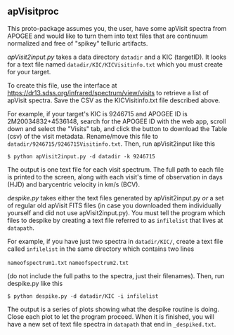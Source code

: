 ## apVisitproc

This proto-package assumes you, the user, have some apVisit spectra from
APOGEE and would like to turn them into text files that are continuum normalized 
and free of "spikey" telluric artifacts.


*apVisit2input.py* takes a data directory `datadir` and a KIC (targetID).
It looks for a text file named `datadir/KIC/KICVisitinfo.txt` which you must
create for your target.

To create this file, use the interface at <https://dr13.sdss.org/infrared/spectrum/view/visits>
to retrieve a list of apVisit spectra. Save the CSV as the KICVisitinfo.txt file described above.

For example, if your target's KIC is 9246715 and APOGEE ID is 2M20034832+4536148,
search for the APOGEE ID with the web app, scroll down and select the "Visits" tab,
and click the button to download the Table (csv) of the visit metadata.
Rename/move this file to `datadir/9246715/9246715Visitinfo.txt`.
Then, run apVisit2input like this

`$ python apVisit2input.py -d datadir -k 9246715`

The output is one text file for each visit spectrum.
The full path to each file is printed to the screen, along with each visit's time
of observation in days (HJD) and barycentric velocity in km/s (BCV).


*despike.py* takes either the text files generated by apVisit2input.py *or* a set
of regular old apVisit FITS files (in case you downloaded them individually yourself
and did not use apVisit2input.py). You must tell the program which files to despike 
by creating a text file referred to as `infilelist` that lives at `datapath`.

For example, if you have just two spectra in `datadir/KIC/`, create a text file
called `infilelist` in the same directory which contains two lines

`nameofspectrum1.txt`
`nameofspectrum2.txt`

(do not include the full paths to the spectra, just their filenames).
Then, run despike.py like this

`$ python despike.py -d datadir/KIC -i infilelist`

The output is a series of plots showing what the despike routine is doing.
Close each plot to let the program proceed. When it is finished, you will have
a new set of text file spectra in `datapath` that end in `_despiked.txt`.
